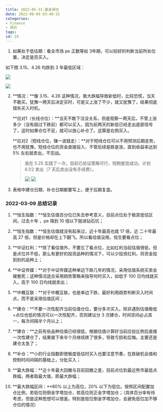 ```yaml
---
title: 2022-05-31-基金调仓
date: 2022-08-09 03:40:15
categories:
- Finance
- 调仓
tags:
id: 19
---
```


1. 如果处于低估期：看全市场 pe 正数等权 3年期，可以较好的判断当前所处位置，决定是否买入。

如下图 3.15、4.26 均跌到 3 年最低区域：

<!--more-->

![](https://img.arctee.cn/one/202205312218544.png)

![](https://img.arctee.cn/one/202205312219215.png)

2. **情况：**像 3.15、4.26 这种情况，极大跌幅导致新低时，比较恐慌，当天不敢买。犹豫一两天后决定买时，可是又上涨了不少，就又犹豫了，结果彻底错失买入时机。

   **应对1（长线仓位）：**当天不敢下注没关系，但是观察一两天后，不管上涨多少（没有超过下跌前）都可以买入，因为前两天的新低已经走出底部信号了，这时如果仓位不足，就可以放心补仓了。这算是右侧买入。

   **应对2（短线仓位，赚一波就走）：**对于短线仓位可以不用预测后期走势，也不用犹豫，短线仓位的资金直接投入，不管后续是跌是涨，直到收益率达到 5% 左右就卖出，不恋战。

   > 我在 5.25 实践了一次，目前已验证策略可行，短期套现成功。计划 6.1/2 卖出（7 天后卖出没有手续费）。
   >
   > ![](https://img.arctee.cn/one/202205312158124.jpg)
   > ![](https://img.arctee.cn/one/202205312200033.jpg)

3. 表格中建仓日期、补仓日期都要写上，便于后期复盘。


### 2022-03-09 总结记录

1. **恒生指数：**恒生估值百分位已失去参考意义，目前点位处于极其低估区间，过去十年 ，pe 降到 10 倍以下就进钻石坑；

2. **恒生指数：**恒生估值就没有起来过，近十年最高也就 17 倍，近 二十年最高 27 倍，但是价格却在上下翻飞。所以看估值没用，恒生要看点位；
   
3. **中证红利：**除了看估值外，不要忘了看点位，比如红利当前估值很低，但是点位并不低，那么有更好的投资品种的情况下，可以少投资红利，将资金投到别的品种上；
   
4. **中证传媒：**对于中证传媒这种单边下跌几年的情况，采用估值系统买卖会被套死；这种情况适合采用趋势策略来指导何时买入，如低于 100 日均线就买入，高于 100 日均线就卖出；
   
5. **中概互联：**对于中概互联，也是单边下跌，最好利用趋势判断买入时间点，而不是采用估值区间；

6. **建仓：**不要一次性配齐当前估值仓位，要分多次买入。除非遇到估值极低+点位也低的情况可以一次性配齐，否则建议分 3 次建仓，时间空间必占其一，每次间隔半个月以上；

7. **建仓：**之前有些品种估值已经很低，根据估值计算好当前应投比例后直接一次性建仓了，结果接下来半个月继续跌了很多，导致亏损和后悔。主要还是建仓太急了；
   
8. **补仓：**小的行业指数即使极度低估时买入也要注意节奏，在跌破机会值和控制时间间隔的基础上，分批买入；
   
9.  **最大跌幅：**近十年最大回撤与目前回撤之差，目前点位到最近熊市最低点跌幅，两者取最大值，即最大跌幅；
    
10. **最大跌幅区间：**60% 以上为高位，20% 以下为低位。按照区间配置加仓比例，若低位则倒金字塔加仓，若高位则正金字塔加仓；（具体百分率有待考虑，但是这种思想可以借鉴。特别是低位倒金字塔加仓，会避免低位加不够仓位的情况）
